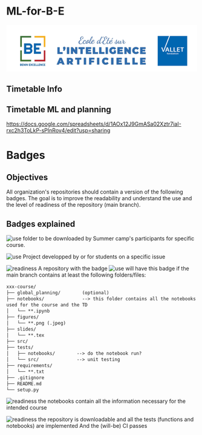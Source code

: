# ML-for-B-E

![](head_picture.png)

## Timetable Info

## Timetable ML and planning
https://docs.google.com/spreadsheets/d/1AOx12J9GmASa02Xztr7iaI-rxc2h3ToLkP-sPInRov4/edit?usp=sharing

# Badges

## Objectives

All organization's repositories should contain a version of the following badges. The goal is to improve the readability and understand the use and the level of readiness of the repository (main branch).

## Badges explained

![use](https://img.shields.io/badge/use-Summer%20Camp-green) 
folder to be downloaded by Summer camp's participants for specific course.

![use](https://img.shields.io/badge/use-Project-green) 
Project developped by or for students on a specific issue

![readiness](https://img.shields.io/badge/readiness-initialization-red) 
A repository with the badge ![use](https://img.shields.io/badge/use-Summer%20Camp-green) will have this badge if the main branch contains at least the following folders/files:

```
xxx-course/
├── global_planning/        (optional)
├── notebooks/              --> this folder contains all the notebooks used for the course and the TD
│   └── **.ipynb 
├── figures/
│   └── **.png (.jpeg)
├── slides/
│   └── **.tex 
├── src/
├── tests/
│   ├── notebooks/        --> do the notebook run?
│   └── src/              --> unit testing
├── requirements/
│   └── **.txt
├── .gitignore
├── README.md
└── setup.py

```

![readiness](https://img.shields.io/badge/readiness-downloadable-red) the notebooks contain all the information necessary for the intended course

![readiness](https://img.shields.io/badge/readiness-fully%20implemented-red) the repository is downloadable and all the tests (functions and notebooks) are implemented And the (will-be) CI passes
